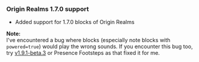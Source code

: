 ### Origin Realms 1.7.0 support
- Added support for 1.7.0 blocks of Origin Realms

**Note:**  
I've encountered a bug where blocks (especially note blocks with `powered=true`) would play the wrong sounds. If you encounter this bug too, try [v1.9.1-beta.3](https://github.com/Sollace/Presence-Footsteps/releases/tag/1.9.1-beta.3) or Presence Footsteps as that fixed it for me.